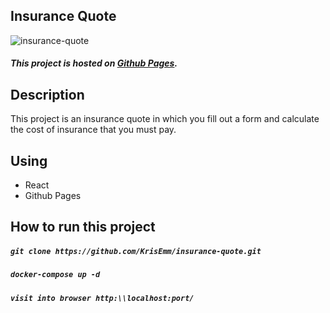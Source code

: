 ## Insurance Quote

![insurance-quote](https://krisemm.github.io/krisemm-portfolio/assets/images/projects/insurance-quote.png "insurance-quote")

##### This project is hosted on [Github Pages](https://krisemm.github.io/insurance-quote/).

## Description

This project is an insurance quote in which you fill out a form and calculate the cost of insurance that you must pay.

## Using

- React
- Github Pages

## How to run this project

##### `git clone https://github.com/KrisEmm/insurance-quote.git`

##### `docker-compose up -d`

##### `visit into browser http:\\localhost:port/`
